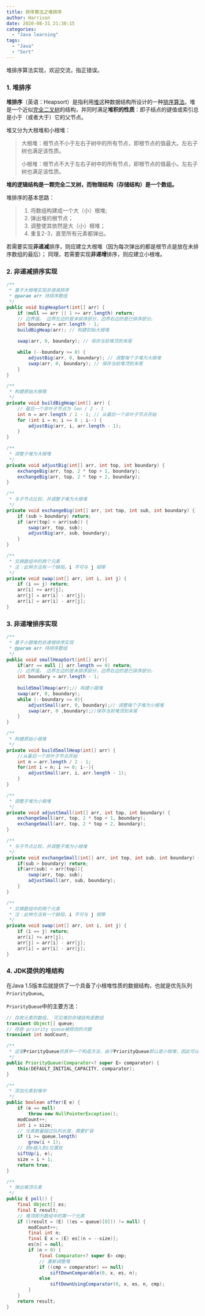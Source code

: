 ```yaml
---
title: 排序算法之堆排序
author: Harrison
date: 2020-08-31 21:30:15
categories:
  - "Java learning"
tags:
  - "Java"
  - "Sort"
---
```



堆排序算法实现，欢迎交流，指正错误。

<!-- more -->

### 1. 堆排序

**堆排序**（英语：Heapsort）是指利用[堆](https://baike.baidu.com/item/堆)这种数据结构所设计的一种[排序算法](https://baike.baidu.com/item/排序算法)。堆是一个近似[完全二叉树](https://baike.baidu.com/item/完全二叉树)的结构，并同时满足**堆积的性质**：即子结点的键值或索引总是小于（或者大于）它的父节点。

堆又分为大根堆和小根堆：

> 大根堆：根节点不小于左右子树中的所有节点，即根节点的值最大。左右子树也满足该性质。
>
> 小根堆：根节点不大于左右子树中的所有节点，即根节点的值最小。左右子树也满足该性质。

**堆的逻辑结构是一颗完全二叉树，而物理结构（存储结构）是一个数组。**



堆排序的基本思路：

> 1. 将数组构建成一个大（小）根堆;
> 2. 弹出堆的根节点；
> 3. 调整使其依然是大（小）根堆；
> 4. 重复2-3，直至所有元素都弹出。

若需要实现**非递减**排序，则应建立大根堆（因为每次弹出的都是根节点是放在未排序数组的最后）；
同理，若需要实现**非递增**排序，则应建立小根堆。



### 2. 非递减排序实现

```java
/**
 * 基于大根堆实现非递减排序
 * @param arr 待排序数组
 */
public void bigHeapSort(int[] arr) {
    if (null == arr || 1 >= arr.length) return;
	// 边界值。 边界左边的是未排序部分，边界右边的是已排序部分。
    int boundary = arr.length - 1;
    buildBigHeap(arr); // 构建初始大根堆

    swap(arr, 0, boundary); // 保存当前堆顶到末尾

    while (--boundary >= 0) {
        adjustBig(arr, 0, boundary); // 调整每个子堆为大根堆
        swap(arr, 0, boundary); // 保存当前堆顶到末尾
    }
}

/**
 * 构建原始大根堆
 */
private void buildBigHeap(int[] arr) {
    // 最后一个非叶子节点为 len / 2 - 1
    int n = arr.length / 2 - 1; // 从最后一个非叶子节点开始
    for (int i = n; i >= 0 ; i--) {
        adjustBig(arr, i, arr.length - 1);
    }
}

/**
 * 调整子堆为大根堆
 */
private void adjustBig(int[] arr, int top, int boundary) {
    exchangeBig(arr, top, 2 * top + 1, boundary);
    exchangeBig(arr, top, 2 * top + 2, boundary);
}

/**
 * 与子节点比较，并调整子堆为大根堆
 */
private void exchangeBig(int[] arr, int top, int sub, int boundary) {
    if (sub > boundary) return;
    if (arr[top] < arr[sub]) {
        swap(arr, top, sub);
        adjustBig(arr, sub, boundary);
    }
}

/**
 * 交换数组中的两个元素
 * 注：此种方法有一个缺陷，i 不可与 j 相等
 */
private void swap(int[] arr, int i, int j) {
    if (i == j) return;
    arr[i] += arr[j];
    arr[j] = arr[i] - arr[j];
    arr[i] = arr[i] - arr[j];
}
```



### 3. 非递增排序实现

```java
/**
 * 基于小跟堆的非递增排序实现
 * @param arr 待排序数组
 */
public void smallHeapSort(int[] arr){
    if(arr == null || arr.length == 0) return;
    // 边界值。 边界左边的是未排序部分，边界右边的是已排序部分。
    int boundary = arr.length - 1;
    
    buildSmallHeap(arr);// 构建小跟堆
    swap(arr, 0, boundary);
    while (--boundary >= 0){
        adjustSmall(arr, 0, boundary);// 调整每个子堆为小根堆
        swap(arr, 0 ,boundary);//保存当前堆顶到末尾
    }
}

/**
 * 构建原始小根堆
 */
private void buildSmallHeap(int[] arr) {
    //从最后一个非叶子节点开始
    int n = arr.length / 2 - 1;
    for(int i = n; i >= 0; i--){
        adjustSmall(arr, i, arr.length - 1);
    }
}

/**
 * 调整子堆为小根堆
 */
private void adjustSmall(int[] arr, int top, int boundary) {
    exchangeSmall(arr, top, 2 * top + 1, boundary);
    exchangeSmall(arr, top, 2 * top + 2, boundary);
}

/**
 * 与子节点比较，并调整子堆为小根堆
 */
private void exchangeSmall(int[] arr, int top, int sub, int boundary) {
    if(sub > boundary) return;
    if(arr[sub] < arr[top]){
        swap(arr, top, sub);
        adjustSmall(arr, sub, boundary);
    }
}

/**
 * 交换数组中的两个元素
 * 注：此种方法有一个缺陷，i 不可与 j 相等
 */
private void swap(int[] arr, int i, int j) {
    if (i == j) return;
    arr[i] += arr[j];
    arr[j] = arr[i] - arr[j];
    arr[i] = arr[i] - arr[j];
}
```



### 4. JDK提供的堆结构

在Java 1.5版本后就提供了一个具备了小根堆性质的数据结构，也就是优先队列`PriorityQueue`。

`PriorityQueue`中的主要方法：

```java
// 存放元素的数组， 可见堆的存储结构是数组
transient Object[] queue;
// 存放 priority queue被修改的次数
transient int modCount;  

/**
 * 这是PriorityQueue的其中一个构造方法，由于PriorityQueue默认是小根堆，因此可以通过自己传入comparator来实现大根堆
 */
public PriorityQueue(Comparator<? super E> comparator) {
    this(DEFAULT_INITIAL_CAPACITY, comparator);
}

/**
 * 添加元素到堆中
 */
public boolean offer(E e) {
    if (e == null)
    	throw new NullPointerException();
    modCount++;
    int i = size;
    // 元素数量超过队列长度，需要扩容
    if (i >= queue.length)
        grow(i + 1);
    // 把e插入到i位置处
    siftUp(i, e);
    size = i + 1;
    return true;
}

/**
 * 弹出堆顶元素
 */
public E poll() {
    final Object[] es;
    final E result;
	// 堆顶即为数组中的第一个元素
    if ((result = (E) ((es = queue)[0])) != null) {
        modCount++;
        final int n;
        final E x = (E) es[(n = --size)];
        es[n] = null;
        if (n > 0) {
            final Comparator<? super E> cmp;
            // 重新调整堆
            if ((cmp = comparator) == null)
                siftDownComparable(0, x, es, n);
            else
                siftDownUsingComparator(0, x, es, n, cmp);
        }
    }
    return result;
}
```



